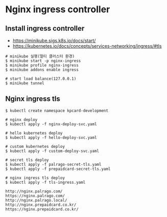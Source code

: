 # Nginx ingress controller

## Install ingress controller

- https://minikube.sigs.k8s.io/docs/start/
- https://kubernetes.io/docs/concepts/services-networking/ingress/#tls

```
# minikube 실행(멀티 클러스터 환경)
$ minikube start -p nginx-ingress
$ minikube profile nginx-ingress
$ minikube addons enable ingress

# start load balance(127.0.0.1)
$ minikube tunnel
```

## Nginx ingress tls

```
$ kubectl create namespace kpcard-development

# nginx deploy
$ kubectl apply -f nginx-deploy-svc.yaml

# hello kubernetes deploy
$ kubectl apply -f hello-deploy-svc.yaml

# custom kubernetes deploy
$ kubectl apply -f custom-deploy-svc.yaml

# secret tls deploy
$ kubectl apply -f palrago-secret-tls.yaml
$ kubectl apply -f prepaidcard-secret-tls.yaml

# nginx ingress tls deploy
$ kubectl apply -f tls-ingress.yaml

http://nginx.palrago.com/
https://nginx.palrago.com/
http://nginx.palrago.local/
http://nginx.prepaidcard.co.kr/
https://nginx.prepaidcard.co.kr/
```
